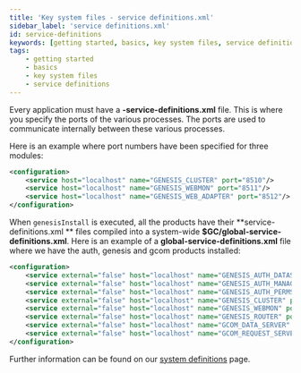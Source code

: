 ```yaml
---
title: 'Key system files - service definitions.xml'
sidebar_label: 'service definitions.xml'
id: service-definitions
keywords: [getting started, basics, key system files, service definitions]
tags:
    - getting started
    - basics
    - key system files
    - service definitions
---
```


Every application must have a **-service-definitions.xml** file. This is where you specify the ports of the various processes. The ports are used to communicate internally between these various processes.

Here is an example where port numbers have been specified for three modules:

```xml
<configuration>
    <service host="localhost" name="GENESIS_CLUSTER" port="8510"/>
    <service host="localhost" name="GENESIS_WEBMON" port="8511"/>
    <service host="localhost" name="GENESIS_WEB_ADAPTER" port="8512"/>
</configuration>
```

When `genesisInstall` is executed, all the products have their **service-definitions.xml ** files compiled into a system-wide **$GC/global-service-definitions.xml**. Here is an example of a **global-service-definitions.xml** file where we have the auth, genesis and gcom products installed:

```xml
<configuration>
    <service external="false" host="localhost" name="GENESIS_AUTH_DATASERVER" port="8502" secure="false"/>
    <service external="false" host="localhost" name="GENESIS_AUTH_MANAGER" port="8501" secure="false"/>
    <service external="false" host="localhost" name="GENESIS_AUTH_PERMS" port="8503" secure="false"/>
    <service external="false" host="localhost" name="GENESIS_CLUSTER" port="8510" secure="false"/>
    <service external="false" host="localhost" name="GENESIS_WEBMON" port="8511" secure="false"/>
    <service external="false" host="localhost" name="GENESIS_ROUTER" port="8512" secure="false"/>
    <service external="false" host="localhost" name="GCOM_DATA_SERVER" port="8570" secure="false"/>
    <service external="false" host="localhost" name="GCOM_REQUEST_SERVER" port="8571" secure="false"/>
</configuration>
```

Further information can be found on our [system definitions](../../../../server/configuring-runtime/system-definitions/) page.